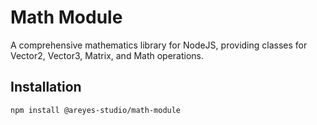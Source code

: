 # Math Module

A comprehensive mathematics library for NodeJS, providing classes for Vector2, Vector3, Matrix, and Math operations.

## Installation
    npm install @areyes-studio/math-module